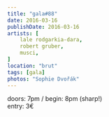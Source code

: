 ```yaml
---
title: "gala#88"
date: 2016-03-16 
publishDate: 2016-03-16 
artists: [
    lale rodgarkia-dara,
    robert gruber,
    musci,
]
location: "brut"
tags: [gala]
photos: "Sophie Dvořák"
---
```

doors: 7pm / begin: 8pm (sharp!)  
entry: 3€
